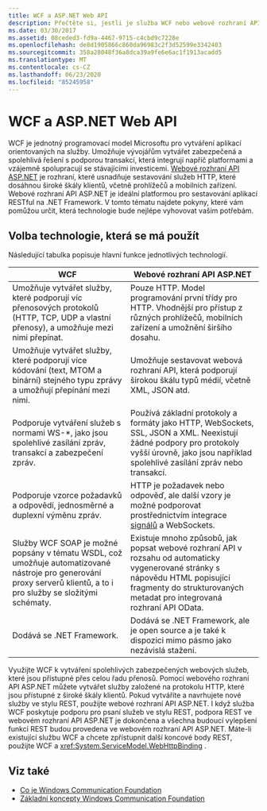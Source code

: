 ```yaml
---
title: WCF a ASP.NET Web API
description: Přečtěte si, jestli je služba WCF nebo webové rozhraní API pro ASP.NET lépe vyhovující vašim potřebám porovnáním hlavních funkcí každé technologie.
ms.date: 03/30/2017
ms.assetid: 08ceded3-fd9a-4467-9715-c4cbd9c7228e
ms.openlocfilehash: de8d1905866c860da96983c2f3d52599e3342403
ms.sourcegitcommit: 358a28048f36a8dca39a9fe6e6ac1f1913acadd5
ms.translationtype: MT
ms.contentlocale: cs-CZ
ms.lasthandoff: 06/23/2020
ms.locfileid: "85245958"
---
```

# <a name="wcf-and-aspnet-web-api"></a>WCF a ASP.NET Web API
WCF je jednotný programovací model Microsoftu pro vytváření aplikací orientovaných na služby. Umožňuje vývojářům vytvářet zabezpečená a spolehlivá řešení s podporou transakcí, která integrují napříč platformami a vzájemně spolupracují se stávajícími investicemi. [Webové rozhraní API ASP.NET](https://www.asp.net/web-api) je rozhraní, které usnadňuje sestavování služeb HTTP, které dosáhnou široké škály klientů, včetně prohlížečů a mobilních zařízení. Webové rozhraní API ASP.NET je ideální platformou pro sestavování aplikací RESTful na .NET Framework. V tomto tématu najdete pokyny, které vám pomůžou určit, která technologie bude nejlépe vyhovovat vašim potřebám.  
  
## <a name="choosing-which-technology-to-use"></a>Volba technologie, která se má použít  
 Následující tabulka popisuje hlavní funkce jednotlivých technologií.  
  
|WCF|Webové rozhraní API ASP.NET|  
|---------|---------------------|  
|Umožňuje vytvářet služby, které podporují víc přenosových protokolů (HTTP, TCP, UDP a vlastní přenosy), a umožňuje mezi nimi přepínat.|Pouze HTTP. Model programování první třídy pro HTTP. Vhodnější pro přístup z různých prohlížečů, mobilních zařízení a umožnění širšího dosahu.|  
|Umožňuje vytvářet služby, které podporují více kódování (text, MTOM a binární) stejného typu zprávy a umožňují přepínání mezi nimi.|Umožňuje sestavovat webová rozhraní API, která podporují širokou škálu typů médií, včetně XML, JSON atd.|  
|Podporuje vytváření služeb s normami WS-*, jako jsou spolehlivé zasílání zpráv, transakcí a zabezpečení zpráv.|Používá základní protokoly a formáty jako HTTP, WebSockets, SSL, JSON a XML. Neexistují žádné podpory pro protokoly vyšší úrovně, jako jsou například spolehlivé zasílání zpráv nebo transakcí.|  
|Podporuje vzorce požadavků a odpovědí, jednosměrné a duplexní výměnu zpráv.|HTTP je požadavek nebo odpověď, ale další vzory je možné podporovat prostřednictvím integrace [signálů](https://github.com/SignalR/SignalR) a WebSockets.|  
|Služby WCF SOAP je možné popsány v tématu WSDL, což umožňuje automatizované nástroje pro generování proxy serverů klientů, a to i pro služby se složitými schématy.|Existuje mnoho způsobů, jak popsat webové rozhraní API v rozsahu od automaticky vygenerované stránky s nápovědu HTML popisující fragmenty do strukturovaných metadat pro integrovaná rozhraní API OData.|  
|Dodává se .NET Framework.|Dodává se .NET Framework, ale je open source a je také k dispozici mimo pásmo jako nezávislá stažení.|  
  
 Využijte WCF k vytváření spolehlivých zabezpečených webových služeb, které jsou přístupné přes celou řadu přenosů. Pomocí webového rozhraní API ASP.NET můžete vytvářet služby založené na protokolu HTTP, které jsou přístupné z široké škály klientů. Pokud vytváříte a navrhujete nové služby ve stylu REST, použijte webové rozhraní API ASP.NET. I když služba WCF poskytuje podporu pro psaní služeb ve stylu REST, podpora REST ve webovém rozhraní API ASP.NET je dokončena a všechna budoucí vylepšení funkcí REST budou provedena ve webovém rozhraní API ASP.NET. Máte-li existující službu WCF a chcete zpřístupnit další koncové body REST, použijte WCF a <xref:System.ServiceModel.WebHttpBinding> .  
  
## <a name="see-also"></a>Viz také

- [Co je Windows Communication Foundation](whats-wcf.md)
- [Základní koncepty Windows Communication Foundation](fundamental-concepts.md)
